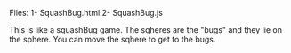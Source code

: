 Files:
1- SquashBug.html
2- SquashBug.js

This is like a squashBug game. The sqheres are the "bugs" and they lie on the sphere. You can move the sqhere to get to the bugs.
